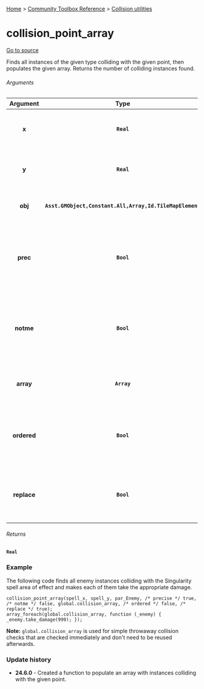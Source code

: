 [Home](/README.md) > [Community Toolbox Reference](/Docs/Reference/Reference.md) > [Collision utilities](/Docs/Reference/Groups/CollisionUtils.md)

# collision_point_array

[Go to source](/Community%20Toolbox/scripts/utils_CommunityToolboxCollision/utils_CommunityToolboxCollision.gml#L79)

Finds all instances of the given type colliding with the given point, then populates the given array. Returns the number of colliding instances found.

###### Arguments

| Argument | Type | Usage | Description |
|:---:|:---:|:---:|:---|
| **x** | **`Real`** | **Required** | The x coordinate of the collision point. |
| **y** | **`Real`** | **Required** | The y coordinate of the collision point. |
| **obj** | **`Asst.GMObject,Constant.All,Array,Id.TileMapElement`** | **Required** | The object(s) to check the collision of. |
| **prec** | **`Bool`** | **Required** | Whether the check is based on instances' masks (true) or bounding boxes (false). |
| **notme** | **`Bool`** | **Required** | Whether the calling instance may be returned as one of the colliding instances or not. |
| **array** | **`Array`** | **Required** | The array to populate with the colliding objects. |
| **ordered** | **`Bool`** | Default: `false` | Whether the instances should be sorted by the distance or not. |
| **replace** | **`Bool`** | Default: `false` | Whether to replace the contents of the array or only append them. |

###### Returns
**`Real`**

### Example

The following code finds all enemy instances colliding with the Singularity spell area of effect and makes each of them take the appropriate damage.

```gml
collision_point_array(spell_x, spell_y, par_Enemy, /* precise */ true, /* notme */ false, global.collision_array, /* ordered */ false, /* replace */ true);
array_foreach(global.collision_array, function (_enemy) { _enemy.take_damage(999); });
```

**Note:** `global.collision_array` is used for simple throwaway collision checks that are checked immediately and don't need to be reused afterwards.

### Update history

- **24.6.0** - Created a function to populate an array with instances colliding with the given point.
